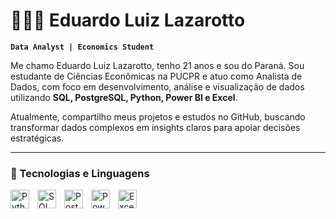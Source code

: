 # 👨🏻‍💻 Eduardo Luiz Lazarotto

**`Data Analyst | Economics Student`**

Me chamo Eduardo Luiz Lazarotto, tenho 21 anos e sou do Paraná. Sou estudante de Ciências Econômicas na PUCPR e atuo como Analista de Dados, com foco em desenvolvimento, análise e visualização de dados utilizando **SQL, PostgreSQL, Python, Power BI e Excel**.  

Atualmente, compartilho meus projetos e estudos no GitHub, buscando transformar dados complexos em insights claros para apoiar decisões estratégicas.

---

### 🤖 Tecnologias e Linguagens

<img 
    align="left" 
    alt="Python"
    title="Python" 
    width="30px" 
    style="padding-right: 10px;" 
    src="https://cdn.jsdelivr.net/gh/devicons/devicon/icons/python/python-original.svg" 
/>
<img 
    align="left" 
    alt="SQL"
    title="SQL" 
    width="30px" 
    style="padding-right: 10px;" 
    src="https://cdn.jsdelivr.net/gh/devicons/devicon/icons/mysql/mysql-original.svg" 
/>
<img 
    align="left" 
    alt="PostgreSQL"
    title="PostgreSQL" 
    width="30px" 
    style="padding-right: 10px;" 
    src="https://cdn.jsdelivr.net/gh/devicons/devicon/icons/postgresql/postgresql-original.svg" 
/>
<img 
    align="left" 
    alt="Power BI" 
    title="Power BI" 
    width="30px" 
    style="padding-right: 10px;" 
    src="./assets/powerbi.svg" 
/>
<img 
    align="left" 
    alt="Excel"
    title="Excel" 
    width="30px" 
    style="padding-right: 10px;" 
    src="https://cdn.jsdelivr.net/gh/simple-icons/simple-icons/icons/microsoftexcel.svg" 
/>

<br/>
<br/>
